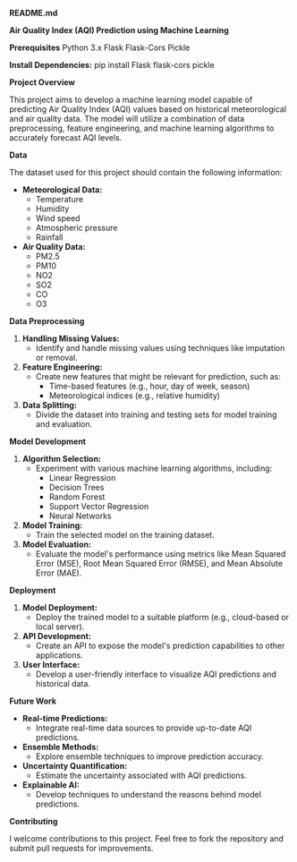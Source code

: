 **README.md**

**Air Quality Index (AQI) Prediction using Machine Learning**

**Prerequisites**
Python 3.x
Flask
Flask-Cors
Pickle

**Install Dependencies:**
pip install Flask flask-cors pickle

**Project Overview**

This project aims to develop a machine learning model capable of predicting Air Quality Index (AQI) values based on historical meteorological and air quality data. The model will utilize a combination of data preprocessing, feature engineering, and machine learning algorithms to accurately forecast AQI levels.

**Data**

The dataset used for this project should contain the following information:

  * **Meteorological Data:**
      * Temperature
      * Humidity
      * Wind speed
      * Atmospheric pressure
      * Rainfall
  * **Air Quality Data:**
      * PM2.5
      * PM10
      * NO2
      * SO2
      * CO
      * O3

**Data Preprocessing**

1.  **Handling Missing Values:**
      * Identify and handle missing values using techniques like imputation or removal.
2.  **Feature Engineering:**
      * Create new features that might be relevant for prediction, such as:
          * Time-based features (e.g., hour, day of week, season)
          * Meteorological indices (e.g., relative humidity)
3.  **Data Splitting:**
      * Divide the dataset into training and testing sets for model training and evaluation.

**Model Development**

1.  **Algorithm Selection:**
      * Experiment with various machine learning algorithms, including:
          * Linear Regression
          * Decision Trees
          * Random Forest
          * Support Vector Regression
          * Neural Networks
2.  **Model Training:**
      * Train the selected model on the training dataset.
3.  **Model Evaluation:**
      * Evaluate the model's performance using metrics like Mean Squared Error (MSE), Root Mean Squared Error (RMSE), and Mean Absolute Error (MAE).

**Deployment**

1.  **Model Deployment:**
      * Deploy the trained model to a suitable platform (e.g., cloud-based or local server).
2.  **API Development:**
      * Create an API to expose the model's prediction capabilities to other applications.
3.  **User Interface:**
      * Develop a user-friendly interface to visualize AQI predictions and historical data.

**Future Work**

  * **Real-time Predictions:**
      * Integrate real-time data sources to provide up-to-date AQI predictions.
  * **Ensemble Methods:**
      * Explore ensemble techniques to improve prediction accuracy.
  * **Uncertainty Quantification:**
      * Estimate the uncertainty associated with AQI predictions.
  * **Explainable AI:**
      * Develop techniques to understand the reasons behind model predictions.

**Contributing**

I welcome contributions to this project. Feel free to fork the repository and submit pull requests for improvements.

